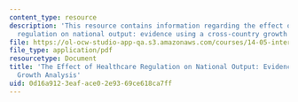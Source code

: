 ```yaml
---
content_type: resource
description: 'This resource contains information regarding the effect of healthcare
  regulation on national output: evidence using a cross-country growth analysis.'
file: https://ol-ocw-studio-app-qa.s3.amazonaws.com/courses/14-05-intermediate-macroeconomics-spring-2013/0d16a9123eaface02e9369ce618ca7ff_MIT14_05S13_healthcare.pdf
file_type: application/pdf
resourcetype: Document
title: 'The Effect of Healthcare Regulation on National Output: Evidence using a Cross-Country
  Growth Analysis'
uid: 0d16a912-3eaf-ace0-2e93-69ce618ca7ff
---
```

